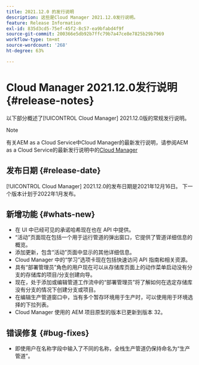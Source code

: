 ```yaml
---
title: 2021.12.0 的发行说明
description: 这些是Cloud Manager 2021.12.0发行说明。
feature: Release Information
exl-id: 835d3cd5-75ef-45f2-8c57-ea9bfabd4f9f
source-git-commit: 200366e5db92b7ffc79b7a47ce8e7825b29b7969
workflow-type: tm+mt
source-wordcount: '268'
ht-degree: 63%

---
```


# Cloud Manager 2021.12.0发行说明 {#release-notes}

以下部分概述了[!UICONTROL Cloud Manager] 2021.12.0版的常规发行说明。

>[!NOTE]
>
>有关AEM as a Cloud Service中Cloud Manager的最新发行说明，请参阅AEM as a Cloud Service的最新发行说明中的[Cloud Manager](https://experienceleague.adobe.com/docs/experience-manager-cloud-service/content/implementing/using-cloud-manager/release-notes-cloud-manager/release-notes-cm-current.html?lang=zh-Hans)

## 发布日期 {#release-date}

[!UICONTROL Cloud Manager] 2021.12.0的发布日期是2021年12月16日。 下一个版本计划于2022年1月发布。

## 新增功能 {#whats-new}

* 在 UI 中已经可见的承诺哈希现在也在 API 中提供。
* “活动”页面现在包括一个用于运行管道的弹出窗口，它提供了管道详细信息的概览。
* 添加更新，包含“活动”页面中显示的其他详细信息。
* Cloud Manager 中的“学习”选项卡现在包括快速访问 API 指南和相关资源。
* 具有“部署管理员”角色的用户现在可以从存储库页面上的动作菜单启动没有分支的存储库的项目/分支创建向导。
* 现在，处于添加或编辑管道工作流中的“部署管理员”将了解如何在选定存储库没有分支的情况下创建分支或项目。
* 在编辑生产管道窗口中，当有多个暂存环境用于生产时，可以使用用于环境选择的下拉列表。
* Cloud Manager 使用的 AEM 项目原型的版本已更新到版本 32。

## 错误修复 {#bug-fixes}

* 即使用户在名称字段中输入了不同的名称，全栈生产管道仍保持命名为“生产管道”。
